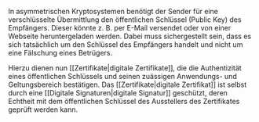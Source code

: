 In asymmetrischen Kryptosystemen benötigt der Sender für eine verschlüsselte Übermittlung den öffentlichen Schlüssel (Public Key) des Empfängers. Dieser könnte z. B. per E-Mail versendet oder von einer Webseite heruntergeladen werden. Dabei muss sichergestellt sein, dass es sich tatsächlich um den Schlüssel des Empfängers handelt und nicht um eine Fälschung eines Betrügers.

Hierzu dienen nun [[Zertifikate|digitale Zertifikate]], die die Authentizität eines öffentlichen Schlüssels und seinen zuässigen Anwendungs- und Geltungsbereich bestätigen. Das [[Zertifikate|digitale Zertifikat]] ist selbst durch eine [[Digitale Signaturen|digitale Signatur]] geschützt, deren Echtheit mit dem öffentlichen Schlüssel des Ausstellers des Zertifikates geprüft werden kann.